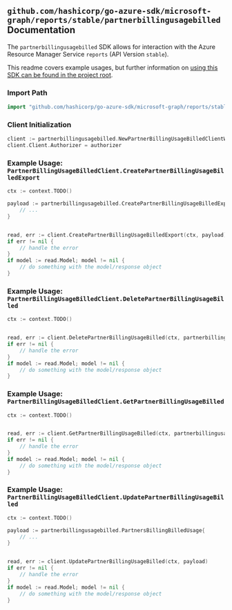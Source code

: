 
## `github.com/hashicorp/go-azure-sdk/microsoft-graph/reports/stable/partnerbillingusagebilled` Documentation

The `partnerbillingusagebilled` SDK allows for interaction with the Azure Resource Manager Service `reports` (API Version `stable`).

This readme covers example usages, but further information on [using this SDK can be found in the project root](https://github.com/hashicorp/go-azure-sdk/tree/main/docs).

### Import Path

```go
import "github.com/hashicorp/go-azure-sdk/microsoft-graph/reports/stable/partnerbillingusagebilled"
```


### Client Initialization

```go
client := partnerbillingusagebilled.NewPartnerBillingUsageBilledClientWithBaseURI("https://management.azure.com")
client.Client.Authorizer = authorizer
```


### Example Usage: `PartnerBillingUsageBilledClient.CreatePartnerBillingUsageBilledExport`

```go
ctx := context.TODO()

payload := partnerbillingusagebilled.CreatePartnerBillingUsageBilledExportRequest{
	// ...
}


read, err := client.CreatePartnerBillingUsageBilledExport(ctx, payload)
if err != nil {
	// handle the error
}
if model := read.Model; model != nil {
	// do something with the model/response object
}
```


### Example Usage: `PartnerBillingUsageBilledClient.DeletePartnerBillingUsageBilled`

```go
ctx := context.TODO()


read, err := client.DeletePartnerBillingUsageBilled(ctx, partnerbillingusagebilled.DefaultDeletePartnerBillingUsageBilledOperationOptions())
if err != nil {
	// handle the error
}
if model := read.Model; model != nil {
	// do something with the model/response object
}
```


### Example Usage: `PartnerBillingUsageBilledClient.GetPartnerBillingUsageBilled`

```go
ctx := context.TODO()


read, err := client.GetPartnerBillingUsageBilled(ctx, partnerbillingusagebilled.DefaultGetPartnerBillingUsageBilledOperationOptions())
if err != nil {
	// handle the error
}
if model := read.Model; model != nil {
	// do something with the model/response object
}
```


### Example Usage: `PartnerBillingUsageBilledClient.UpdatePartnerBillingUsageBilled`

```go
ctx := context.TODO()

payload := partnerbillingusagebilled.PartnersBillingBilledUsage{
	// ...
}


read, err := client.UpdatePartnerBillingUsageBilled(ctx, payload)
if err != nil {
	// handle the error
}
if model := read.Model; model != nil {
	// do something with the model/response object
}
```
